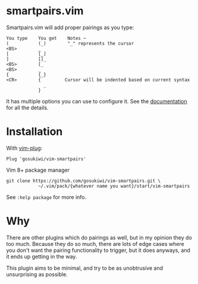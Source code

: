# smartpairs.vim

Smartpairs.vim will add proper pairings as you type:

    You type    You get    Notes ~
    (           (_)        "_" represents the cursor
    <BS>        _
    [           [_]
    ]           []_
    <BS>        [_
    <BS>        _
    {           {_}
    <CR>        {         Cursor will be indented based on current syntax
                  _
                }

It has multiple options you can use to configure it. See the
[documentation](doc\smartpairs.txt) for all the details.

# Installation

With [vim-plug](https://github.com/junegunn/vim-plug):

    Plug 'gosukiwi/vim-smartpairs'

Vim 8+ package manager

    git clone https://github.com/gosukiwi/vim-smartpairs.git \
                ~/.vim/pack/{whatever name you want}/start/vim-smartpairs

See `:help package` for more info.

# Why

There are other plugins which do pairings as well, but in my opinion they do
too much. Because they do so much, there are lots of edge cases where you
don't want the pairing functionality to trigger, but it does anyways, and it
ends up getting in the way.

This plugin aims to be minimal, and try to be as unobtrusive and unsurprising
as possible.
